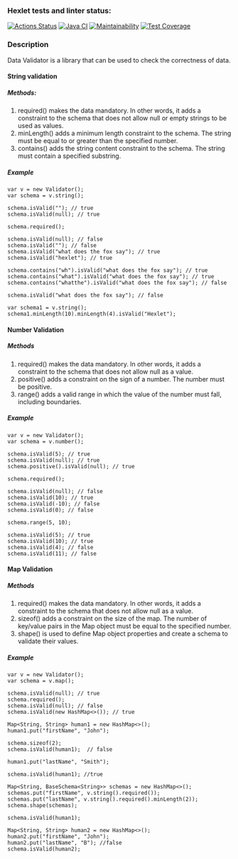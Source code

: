 ### Hexlet tests and linter status:
[![Actions Status](https://github.com/vvichgirl/java-project-78/actions/workflows/hexlet-check.yml/badge.svg)](https://github.com/vvichgirl/java-project-78/actions)
[![Java CI](https://github.com/vvichgirl/java-project-71/actions/workflows/main.yml/badge.svg)](https://github.com/vvichgirl/java-project-71/actions/workflows/main.yml)
[![Maintainability](https://api.codeclimate.com/v1/badges/3d7050072ab82a4eedbb/maintainability)](https://codeclimate.com/github/vvichgirl/java-project-78/maintainability)
[![Test Coverage](https://api.codeclimate.com/v1/badges/3d7050072ab82a4eedbb/test_coverage)](https://codeclimate.com/github/vvichgirl/java-project-78/test_coverage)
### Description
Data Validator is a library that can be used to check the correctness of data.
#### String validation
##### Methods:
1. required() makes the data mandatory. In other words, it adds a constraint to the schema that does not allow null or empty strings to be used as values. 
2. minLength() adds a minimum length constraint to the schema. The string must be equal to or greater than the specified number. 
3. contains() adds the string content constraint to the schema. The string must contain a specified substring.
##### Example
```
var v = new Validator();
var schema = v.string();

schema.isValid(""); // true
schema.isValid(null); // true

schema.required();

schema.isValid(null); // false
schema.isValid(""); // false
schema.isValid("what does the fox say"); // true
schema.isValid("hexlet"); // true

schema.contains("wh").isValid("what does the fox say"); // true
schema.contains("what").isValid("what does the fox say"); // true
schema.contains("whatthe").isValid("what does the fox say"); // false

schema.isValid("what does the fox say"); // false

var schema1 = v.string();
schema1.minLength(10).minLength(4).isValid("Hexlet");
```
#### Number Validation
##### Methods
1. required() makes the data mandatory. In other words, it adds a constraint to the schema that does not allow null as a value.
2. positive() adds a constraint on the sign of a number. The number must be positive.
3. range() adds a valid range in which the value of the number must fall, including boundaries.
##### Example
```
var v = new Validator();
var schema = v.number();

schema.isValid(5); // true
schema.isValid(null); // true
schema.positive().isValid(null); // true

schema.required();

schema.isValid(null); // false
schema.isValid(10); // true
schema.isValid(-10); // false
schema.isValid(0); // false

schema.range(5, 10);

schema.isValid(5); // true
schema.isValid(10); // true
schema.isValid(4); // false
schema.isValid(11); // false
```
#### Map Validation
##### Methods
1. required() makes the data mandatory. In other words, it adds a constraint to the schema that does not allow null as a value. 
2. sizeof() adds a constraint on the size of the map. The number of key/value pairs in the Map object must be equal to the specified number.
3. shape() is used to define Map object properties and create a schema to validate their values.
##### Example
```
var v = new Validator();
var schema = v.map();

schema.isValid(null); // true
schema.required();
schema.isValid(null); // false
schema.isValid(new HashMap<>()); // true

Map<String, String> human1 = new HashMap<>();
human1.put("firstName", "John");

schema.sizeof(2);
schema.isValid(human1);  // false

human1.put("lastName", "Smith");

schema.isValid(human1); //true

Map<String, BaseSchema<String>> schemas = new HashMap<>();
schemas.put("firstName", v.string().required());
schemas.put("lastName", v.string().required().minLength(2));
schema.shape(schemas);

schema.isValid(human1);

Map<String, String> human2 = new HashMap<>();
human2.put("firstName", "John");
human2.put("lastName", "B"); //false
schema.isValid(human2);
```
